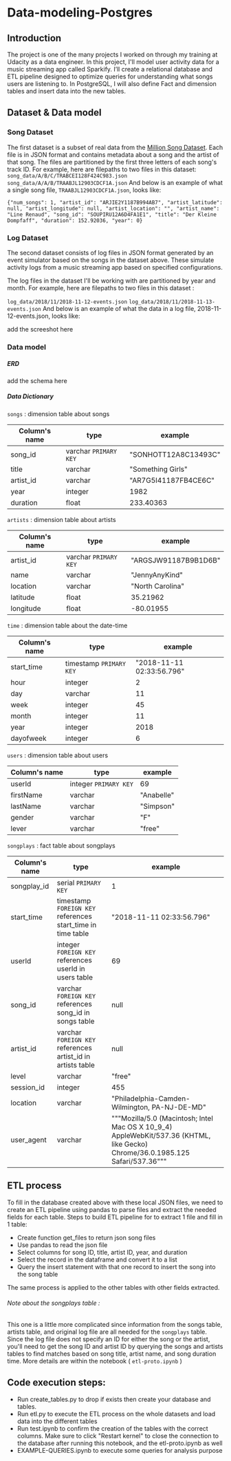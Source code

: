# Data-modeling-Postgres
## Introduction 
The project is one of the many projects I worked on through my training at Udacity as a data engineer. In this project, I'll model user activity data for a music streaming app called Sparkify. I’ll create a relational database and ETL pipeline designed to optimize queries for understanding what songs users are listening to. In PostgreSQL, I will also define Fact and dimension tables and insert data into the new tables.


## Dataset & Data model
### Song Dataset 
The first dataset is a subset of real data from the [Million Song Dataset](http://millionsongdataset.com/). Each file is in JSON format and contains metadata about a song and the artist of that song. The files are partitioned by the first three letters of each song's track ID. For example, here are filepaths to two files in this dataset:
`
song_data/A/B/C/TRABCEI128F424C983.json
song_data/A/A/B/TRAABJL12903CDCF1A.json
`
And below is an example of what a single song file, `TRAABJL12903CDCF1A.json`, looks like:
```
{"num_songs": 1, "artist_id": "ARJIE2Y1187B994AB7", "artist_latitude": null, "artist_longitude": null, "artist_location": "", "artist_name": "Line Renaud", "song_id": "SOUPIRU12A6D4FA1E1", "title": "Der Kleine Dompfaff", "duration": 152.92036, "year": 0}
```
### Log Dataset
The second dataset consists of log files in JSON format generated by an event simulator based on the songs in the dataset above. These simulate activity logs from a music streaming app based on specified configurations.

The log files in the dataset I'll be working with are partitioned by year and month. For example, here are filepaths to two files in this dataset : 

`log_data/2018/11/2018-11-12-events.json`
`log_data/2018/11/2018-11-13-events.json`
And below is an example of what the data in a log file, 2018-11-12-events.json, looks like:

add the screeshot here 

### Data model
##### ERD

add the schema here

##### Data Dictionary 
`songs` : dimension table about songs

| Column's name | type | example | 
| --- | --- | --- |
| song_id  | varchar `PRIMARY KEY`|"SONHOTT12A8C13493C" |
| title | varchar | "Something Girls"|
| artist_id | varchar | "AR7G5I41187FB4CE6C" |
| year | integer | 1982|
| duration | float | 233.40363 |


`artists` : dimension table about artists

| Column's name | type | example | 
| --- | --- | --- |
| artist_id  | varchar `PRIMARY KEY`|"ARGSJW91187B9B1D6B" |
| name | varchar | "JennyAnyKind" |
| location | varchar |"North Carolina" |
| latitude | float | 35.21962 |
| longitude | float | -80.01955 |

`time` : dimension table about the date-time

| Column's name | type | example | 
| --- | --- | --- |
| start_time  | timestamp `PRIMARY KEY` | "2018-11-11 02:33:56.796" |
| hour | integer | 2 |
| day | varchar | 11 |
| week | integer | 45 |
| month | integer | 11 |
| year | integer | 2018 |
| dayofweek | integer | 6 |

`users` : dimension table about users

| Column's name | type | example | 
| --- | --- | --- |
| userId  | integer `PRIMARY KEY`| 69 |
| firstName| varchar | "Anabelle" |
| lastName | varchar | "Simpson"|
| gender| varchar | "F" |
| lever | varchar | "free" |

`songplays` : fact table about songplays

| Column's name | type | example | 
| --- | --- | --- |
|songplay_id  | serial `PRIMARY KEY`| 1  |
| start_time | timestamp `FOREIGN KEY` references start_time in time table | "2018-11-11 02:33:56.796" |
| userId | integer `FOREIGN KEY` references userId in users table | 69 |
| song_id | varchar `FOREIGN KEY` references song_id in songs table| null |
| artist_id | varchar `FOREIGN KEY` references artist_id in artists table | null |
| level | varchar | "free" |
| session_id | integer | 455 |
| location | varchar | "Philadelphia-Camden-Wilmington, PA-NJ-DE-MD" |
| user_agent | varchar | """Mozilla/5.0 (Macintosh; Intel Mac OS X 10_9_4) AppleWebKit/537.36 (KHTML, like Gecko) Chrome/36.0.1985.125 Safari/537.36""" |


## ETL process

To fill in the database created above with these local JSON files, we need to create an ETL pipeline using pandas to parse files and extract the needed fields for each table.
 Steps to build ETL pipeline for to extract 1 file and fill in 1 table:
-	Create function get_files to return json song files 
-	Use pandas to read the json file
-	Select columns for song ID, title, artist ID, year, and duration
-	Select the record in the dataframe and convert it to a list
-	Query the insert statement with that one record to insert the song into the song table

The same process is applied to the other tables with other fields extracted.
###### Note about the songplays table : 
This one is a little more complicated since information from the songs table, artists table, and original log file are all needed for the `songplays` table. Since the log file does not specify an ID for either the song or the artist, you'll need to get the song ID and artist ID by querying the songs and artists tables to find matches based on song title, artist name, and song duration time. More details are within the notebook ( `etl-proto.ipynb` )

## Code execution steps:

- Run create_tables.py to drop if exists then create your database and tables.
- Run etl.py to execute the ETL process on the whole datasets and load data into the different tables
- Run test.ipynb  to confirm the creation of the tables with the correct columns. Make sure to click "Restart kernel" to close the connection to the database after running this notebook, and the etl-proto.ipynb  as well 
- EXAMPLE-QUERIES.ipynb  to execute some queries for analysis purpose
